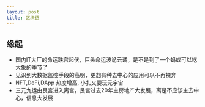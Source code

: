 ```yaml
---
layout: post
title: 区块链
---
```


## 缘起
* 国内IT大厂的命运跌宕起伏，巨头命运波诡云谲，是不是到了一个蚂蚁可以吃大象的季节了
* 见识到大数据监控手段的高明，更想有种去中心的应用可以不再裸奔
* NFT,DeFi,DApp 热度增高, 小扎又要玩元宇宙
* 三元九运由艮宫进入离宫，艮宫过去20年主房地产大发展，离是不应该主去中心，信息大发展

